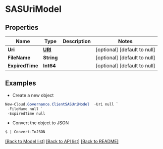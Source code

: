 # SASUriModel
## Properties

Name | Type | Description | Notes
------------ | ------------- | ------------- | -------------
**Uri** | [**URI**](URI.md) |  | [optional] [default to null]
**FileName** | **String** |  | [optional] [default to null]
**ExpiredTime** | **Int64** |  | [optional] [default to null]

## Examples

- Create a new object
```powershell
New-Cloud.Governance.ClientSASUriModel  -Uri null `
 -FileName null `
 -ExpiredTime null
```

- Convert the object to JSON
```powershell
$ | Convert-ToJSON
```


[[Back to Model list]](../README.md#documentation-for-models) [[Back to API list]](../README.md#documentation-for-api-endpoints) [[Back to README]](../README.md)

